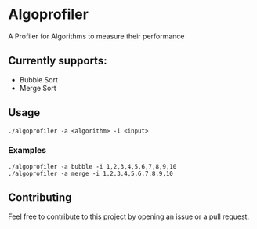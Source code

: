 # Algoprofiler

A Profiler for Algorithms to measure their performance

## Currently supports:

- Bubble Sort
- Merge Sort

## Usage

```
./algoprofiler -a <algorithm> -i <input>
```

### Examples

```
./algoprofiler -a bubble -i 1,2,3,4,5,6,7,8,9,10
./algoprofiler -a merge -i 1,2,3,4,5,6,7,8,9,10
```

## Contributing

Feel free to contribute to this project by opening an issue or a pull request.
